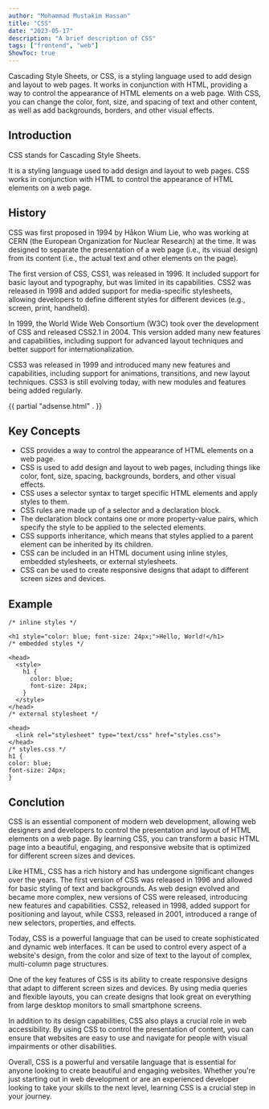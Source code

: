 ```yaml
---
author: "Mohammad Mustakim Hassan"
title: "CSS"
date: "2023-05-17"
description: "A brief description of CSS"
tags: ["frontend", "web"]
ShowToc: true
---
```

Cascading Style Sheets, or CSS, is a styling language used to add design and layout to web pages. It works in conjunction with HTML, providing a way to control the appearance of HTML elements on a web page. With CSS, you can change the color, font, size, and spacing of text and other content, as well as add backgrounds, borders, and other visual effects.

## Introduction

CSS stands for Cascading Style Sheets.

It is a styling language used to add design and layout to web pages. CSS works in conjunction with HTML to control the appearance of HTML elements on a web page.

## History

CSS was first proposed in 1994 by Håkon Wium Lie, who was working at CERN (the European Organization for Nuclear Research) at the time. It was designed to separate the presentation of a web page (i.e., its visual design) from its content (i.e., the actual text and other elements on the page).

The first version of CSS, CSS1, was released in 1996. It included support for basic layout and typography, but was limited in its capabilities. CSS2 was released in 1998 and added support for media-specific stylesheets, allowing developers to define different styles for different devices (e.g., screen, print, handheld).

In 1999, the World Wide Web Consortium (W3C) took over the development of CSS and released CSS2.1 in 2004. This version added many new features and capabilities, including support for advanced layout techniques and better support for internationalization.

CSS3 was released in 1999 and introduced many new features and capabilities, including support for animations, transitions, and new layout techniques. CSS3 is still evolving today, with new modules and features being added regularly.

{{ partial "adsense.html" . }}

## Key Concepts

 - CSS provides a way to control the appearance of HTML elements on a web page.
 - CSS is used to add design and layout to web pages, including things like color, font, size, spacing, backgrounds, borders, and other visual effects.
 - CSS uses a selector syntax to target specific HTML elements and apply styles to them.
 - CSS rules are made up of a selector and a declaration block.
 - The declaration block contains one or more property-value pairs, which specify the style to be applied to the selected elements.
 - CSS supports inheritance, which means that styles applied to a parent element can be inherited by its children.
 - CSS can be included in an HTML document using inline styles, embedded stylesheets, or external stylesheets.
 - CSS can be used to create responsive designs that adapt to different screen sizes and devices.

## Example
```
/* inline styles */

<h1 style="color: blue; font-size: 24px;">Hello, World!</h1>
/* embedded styles */

<head>
  <style>
    h1 {
      color: blue;
      font-size: 24px;
    }
  </style>
</head>
/* external stylesheet */

<head>
  <link rel="stylesheet" type="text/css" href="styles.css">
</head>
/* styles.css */
h1 {
color: blue;
font-size: 24px;
}
```

## Conclution

CSS is an essential component of modern web development, allowing web designers and developers to control the presentation and layout of HTML elements on a web page. By learning CSS, you can transform a basic HTML page into a beautiful, engaging, and responsive website that is optimized for different screen sizes and devices.

Like HTML, CSS has a rich history and has undergone significant changes over the years. The first version of CSS was released in 1996 and allowed for basic styling of text and backgrounds. As web design evolved and became more complex, new versions of CSS were released, introducing new features and capabilities. CSS2, released in 1998, added support for positioning and layout, while CSS3, released in 2001, introduced a range of new selectors, properties, and effects.

Today, CSS is a powerful language that can be used to create sophisticated and dynamic web interfaces. It can be used to control every aspect of a website's design, from the color and size of text to the layout of complex, multi-column page structures.

One of the key features of CSS is its ability to create responsive designs that adapt to different screen sizes and devices. By using media queries and flexible layouts, you can create designs that look great on everything from large desktop monitors to small smartphone screens.

In addition to its design capabilities, CSS also plays a crucial role in web accessibility. By using CSS to control the presentation of content, you can ensure that websites are easy to use and navigate for people with visual impairments or other disabilities.

Overall, CSS is a powerful and versatile language that is essential for anyone looking to create beautiful and engaging websites. Whether you're just starting out in web development or are an experienced developer looking to take your skills to the next level, learning CSS is a crucial step in your journey.